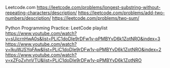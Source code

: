 


Leetcode.com
https://leetcode.com/problems/longest-substring-without-repeating-characters/description/
https://leetcode.com/problems/add-two-numbers/description/
https://leetcode.com/problems/two-sum/

Python Programming Practice: LeetCode playlist
https://www.youtube.com/watch?v=sUicrnHwA0s&list=PLiC1doDIe9rDFw1v-pPMBYvD6k1ZotNRO&index=3
https://www.youtube.com/watch?v=IkuWJSYqFAw&list=PLiC1doDIe9rDFw1v-pPMBYvD6k1ZotNRO&index=2
https://www.youtube.com/watch?v=xZFoZvhnVTU&list=PLiC1doDIe9rDFw1v-pPMBYvD6k1ZotNRO